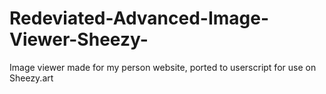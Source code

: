 # Redeviated-Advanced-Image-Viewer-Sheezy-
Image viewer made for my person website, ported to userscript for use on Sheezy.art
